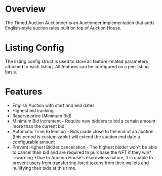 # Overview

The Timed Auction Auctioneer is an Auctioneer implementation that adds English-style auction rules built on top of Auction House.

# Listing Config
The listing config struct is used to store all feature-related parameters attached to each listing. All features can be configured on a per-listing basis.

# Features
* English Auction with start and end dates
* Highest bid tracking
* Reserve price (Minimum Bid)
* Minimum Bid Increment - Require new bidders to bid a certain amount more than the current bid
* Automatic Time Extension - Bids made close to the end of an auction (this period is customizable) will extend the auction end date a configurable amount
* Prevent Highest Bidder cancellation - The highest bidder won't be able to cancel their bid and are required to purchase the NFT if they win*
:::warning
*Due to Auction House's escrowless nature, it is unable to prevent users from transferring listed tokens from their wallets and nullifying their bids at this time.